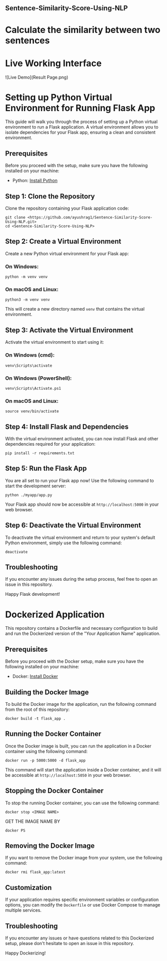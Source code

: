 ## Sentence-Similarity-Score-Using-NLP
# Calculate the similarity between two sentences

# Live Working Interface
![Live Demo](Result Page.png)

# Setting up Python Virtual Environment for Running Flask App

This guide will walk you through the process of setting up a Python virtual environment to run a Flask application. A virtual environment allows you to isolate dependencies for your Flask app, ensuring a clean and consistent environment.

## Prerequisites

Before you proceed with the setup, make sure you have the following installed on your machine:

- Python: [Install Python](https://www.python.org/downloads/)

## Step 1: Clone the Repository

Clone the repository containing your Flask application code:

```
git clone <https://github.com/ayushrag1/Sentence-Similarity-Score-Using-NLP.git>
cd <Sentence-Similarity-Score-Using-NLP>
```

## Step 2: Create a Virtual Environment

Create a new Python virtual environment for your Flask app:

### On Windows:

```
python -m venv venv
```

### On macOS and Linux:

```
python3 -m venv venv
```

This will create a new directory named `venv` that contains the virtual environment.

## Step 3: Activate the Virtual Environment

Activate the virtual environment to start using it:

### On Windows (cmd):

```
venv\Scripts\activate
```

### On Windows (PowerShell):

```
venv\Scripts\Activate.ps1
```

### On macOS and Linux:

```
source venv/bin/activate
```

## Step 4: Install Flask and Dependencies

With the virtual environment activated, you can now install Flask and other dependencies required for your application:

```
pip install -r requirements.txt
```

## Step 5: Run the Flask App

You are all set to run your Flask app now! Use the following command to start the development server:

```
python ./myapp/app.py
```

Your Flask app should now be accessible at `http://localhost:5000` in your web browser.

## Step 6: Deactivate the Virtual Environment

To deactivate the virtual environment and return to your system's default Python environment, simply use the following command:

```
deactivate
```


## Troubleshooting

If you encounter any issues during the setup process, feel free to open an issue in this repository.

Happy Flask development!




# Dockerized Application

This repository contains a Dockerfile and necessary configuration to build and run the Dockerized version of the "Your Application Name" application.

## Prerequisites

Before you proceed with the Docker setup, make sure you have the following installed on your machine:

- Docker: [Install Docker](https://docs.docker.com/get-docker/)

## Building the Docker Image

To build the Docker image for the application, run the following command from the root of this repository:

```
docker build -t flask_app .
```

## Running the Docker Container

Once the Docker image is built, you can run the application in a Docker container using the following command:

```
docker run -p 5000:5000 -d flask_app
```

This command will start the application inside a Docker container, and it will be accessible at `http://localhost:5050` in your web browser.

## Stopping the Docker Container

To stop the running Docker container, you can use the following command:

```
docker stop <IMAGE NAME>
```
GET THE IMAGE NAME BY
```
docker PS
```

## Removing the Docker Image

If you want to remove the Docker image from your system, use the following command:

```
docker rmi flask_app:latest
```

## Customization

If your application requires specific environment variables or configuration options, you can modify the `Dockerfile` or use Docker Compose to manage multiple services.

## Troubleshooting

If you encounter any issues or have questions related to this Dockerized setup, please don't hesitate to open an issue in this repository.

Happy Dockerizing!